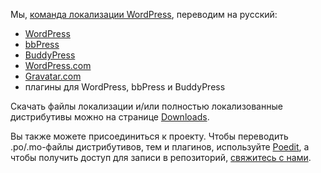 Мы, [команда локализации WordPress](http://ru.wordpress.org/about/), переводим на русский:

  * [WordPress](http://wordpress.org)
  * [bbPress](http://bbpress.org)
  * [BuddyPress](http://ru.buddypress.org)
  * [WordPress.com](http://ru.wordpress.com)
  * [Gravatar.com](http://ru.gravatar.com)
  * плагины для WordPress, bbPress и BuddyPress

Скачать файлы локализации и/или полностью локализованные дистрибутивы можно на странице [Downloads](http://code.google.com/p/l10n-ru/downloads/list).

Вы также можете присоединиться к проекту. Чтобы переводить .po/.mo-файлы дистрибутивов, тем и плагинов, используйте [Poedit](http://poedit.net), а чтобы получить доступ для записи в репозиторий, [свяжитесь с нами](http://ru.wordpress.org/contact/).